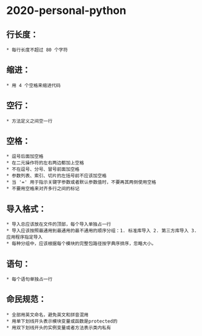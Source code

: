 # 2020-personal-python


## 行长度：
    * 每行长度不超过 80 个字符
 
## 缩进：
    * 用 4 个空格来缩进代码
 
## 空行：
    * 方法定义之间空一行
  
## 空格：
    * 逗号后面加空格
    * 在二元操作符的左右两边都加上空格
    * 不在逗号、分号、冒号前面加空格
    * 参数列表、索引、切片的左括号前不应该加空格
    * 当 '=' 用于指示关键字参数或者默认参数值时，不要再其两侧使用空格
    * 不要用空格来对齐多行之间的标记
    
## 导入格式：
    * 导入总应该放在文件的顶部，每个导入单独占一行
    * 导入应该按照最通用到最通用的最不通用的顺序分组：1. 标准库导入 2. 第三方库导入 3. 应用程序指定导入
    * 每种分组中，应该根据每个模块的完整包路径按字典序排序，忽略大小。
    
## 语句：
    * 每个语句单独占一行
    
## 命民规范：
    * 全部用英文命名，避免英文和拼音混用
    * 用单下划线开头表示模块变量或函数是protected的
    * 用双下划线开头的实例变量或者方法表示类内私有
